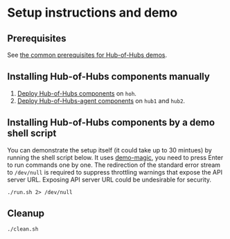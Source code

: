 # Setup instructions and demo

## Prerequisites

See [the common prerequisites for Hub-of-Hubs demos](../README.md#prerequisites).

## Installing Hub-of-Hubs components manually

1.  [Deploy Hub-of-Hubs components](https://github.com/stolostron/hub-of-hubs/blob/main/deploy/README.md) on `hoh`.
1.  [Deploy Hub-of-Hubs-agent components](https://github.com/stolostron/hub-of-hubs/tree/main/deploy#deploying-a-hub-of-hubs-agent) on `hub1` and `hub2`.

## Installing Hub-of-Hubs components by a demo shell script

You can demonstrate the setup itself (it could take up to 30 mintues) by running
the shell script below. It uses [demo-magic](https://github.com/paxtonhare/demo-magic), you need to press Enter to run commands one by one. The redirection of the standard error stream to `/dev/null` is required to suppress throttling warnings that expose the API server URL. Exposing API server URL could be undesirable for security.

```
./run.sh 2> /dev/null
```

## Cleanup

```
./clean.sh
```
